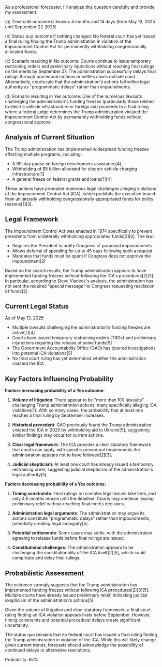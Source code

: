 As a professional forecaster, I'll analyze this question carefully and provide my assessment.

(a) Time until outcome is known: 4 months and 14 days (from May 13, 2025 until September 27, 2025)

(b) Status quo outcome if nothing changed: No federal court has yet issued a final ruling finding the Trump administration in violation of the Impoundment Control Act for permanently withholding congressionally allocated funds.

(c) Scenario resulting in No outcome: Courts continue to issue temporary restraining orders and preliminary injunctions without reaching final rulings on the merits by September 27. The administration successfully delays final rulings through procedural motions or settles cases outside court. Alternatively, courts rule that the administration's actions fall within legal authority as "programmatic delays" rather than impoundments.

(d) Scenario resulting in Yes outcome: One of the numerous lawsuits challenging the administration's funding freezes (particularly those related to electric vehicle infrastructure or foreign aid) proceeds to a final ruling where a federal judge determines the Trump administration violated the Impoundment Control Act by permanently withholding funds without congressional approval.

## Analysis of Current Situation

The Trump administration has implemented widespread funding freezes affecting multiple programs, including:
- A 90-day pause on foreign development assistance[4]
- Withholding of $5 billion allocated for electric vehicle charging infrastructure[1]
- A general freeze on federal grants and loans[1][4]

These actions have prompted numerous legal challenges alleging violations of the Impoundment Control Act (ICA), which prohibits the executive branch from unilaterally withholding congressionally appropriated funds for policy reasons[1][3].

## Legal Framework

The Impoundment Control Act was enacted in 1974 specifically to prevent presidents from unilaterally withholding appropriated funds[2][3]. The law:

- Requires the President to notify Congress of proposed impoundments
- Allows deferral of spending for up to 45 days following such a request
- Mandates that funds must be spent if Congress does not approve the impoundment[2]

Based on the search results, the Trump administration appears to have implemented funding freezes without following the ICA's procedures[2][3]. In particular, according to Steve Vladeck's analysis, the administration has not sent the required "special message" to Congress requesting rescission of funds[2].

## Current Legal Status

As of May 13, 2025:

- Multiple lawsuits challenging the administration's funding freezes are active[1][4]
- Courts have issued temporary restraining orders (TROs) and preliminary injunctions requiring the release of some funds[5]
- The Government Accountability Office (GAO) has opened investigations into potential ICA violations[5]
- No final court ruling has yet determined whether the administration violated the ICA

## Key Factors Influencing Probability

**Factors increasing probability of a Yes outcome:**

1. **Volume of litigation**: There appear to be "more than 100 lawsuits" challenging Trump administration actions, many specifically alleging ICA violations[1]. With so many cases, the probability that at least one reaches a final ruling by September increases.

2. **Historical precedent**: GAO previously found the Trump administration violated the ICA in 2020 by withholding aid to Ukraine[5], suggesting similar findings may occur for current actions.

3. **Clear legal framework**: The ICA provides a clear statutory framework that courts can apply, with specific procedural requirements the administration appears not to have followed[2][3].

4. **Judicial skepticism**: At least one court has already issued a temporary restraining order, suggesting judicial skepticism of the administration's legal authority[5].

**Factors decreasing probability of a Yes outcome:**

1. **Timing constraints**: Final rulings on complex legal issues take time, and only 4.5 months remain until the deadline. Courts may continue issuing preliminary relief without reaching final merits decisions.

2. **Administration legal arguments**: The administration may argue its actions constitute "programmatic delays" rather than impoundments, potentially creating legal ambiguity[5].

3. **Potential settlements**: Some cases may settle, with the administration agreeing to release funds before final rulings are issued.

4. **Constitutional challenges**: The administration appears to be challenging the constitutionality of the ICA itself[2][5], which could complicate and delay final rulings.

## Probabilistic Assessment

The evidence strongly suggests that the Trump administration has implemented funding freezes without following ICA procedures[2][3][5]. Multiple courts have already issued preliminary relief, indicating judicial skepticism of the administration's actions[5].

Given the volume of litigation and clear statutory framework, a final court ruling finding an ICA violation appears likely before September. However, timing constraints and potential procedural delays create significant uncertainty.

The status quo remains that no federal court has issued a final ruling finding the Trump administration in violation of the ICA. While this will likely change given current trends, forecasts should acknowledge the possibility of continued delays or alternative resolutions.

Probability: 65%